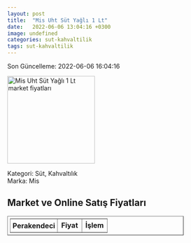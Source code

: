 ```yaml
---
layout: post
title:  "Mis Uht Süt Yağlı 1 Lt"
date:   2022-06-06 13:04:16 +0300
image: undefined
categories: sut-kahvaltilik
tags: sut-kahvaltilik
---
```


Son Güncelleme: 2022-06-06 16:04:16

<img src="undefined" width="200" alt="Mis Uht Süt Yağlı 1 Lt market fiyatları" />

Kategori: Süt, Kahvaltılık
<br />
Marka: Mis

<h2>Market ve Online Satış Fiyatları</h2>

<table border="1" style="padding: 5px;width:80%;">
  <tr>
    <td style="padding: 5px;"><strong>Perakendeci</strong></td>
    <td><strong>Fiyat</strong></td>
    <td><strong>İşlem</strong></td>
  </tr>
  
</table>
